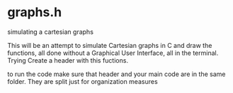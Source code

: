 # graphs.h
 simulating a cartesian graphs
 
 
This will be an attempt to simulate Cartesian graphs in C and draw the functions, all done without a Graphical User Interface, all in the terminal.
Trying Create a header with this fuctions. 

to run the code make sure that header and your main code are in the same folder. They are split just for organization measures
